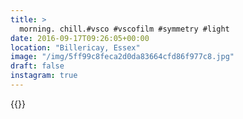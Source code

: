 ```yaml
---
title: >
  morning. chill.#vsco #vscofilm #symmetry #light
date: 2016-09-17T09:26:05+00:00
location: "Billericay, Essex"
image: "/img/5ff99c8feca2d0da83664cfd86f977c8.jpg"
draft: false
instagram: true
---
```


{{<photo src="/img/5ff99c8feca2d0da83664cfd86f977c8.jpg">}}
